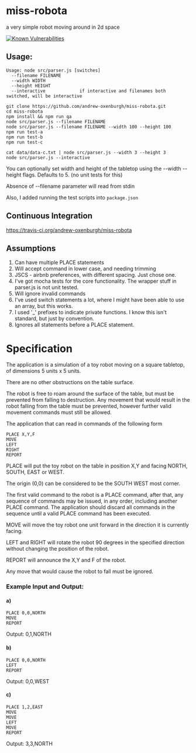 # miss-robota
a very simple robot moving around in 2d space

[![Known Vulnerabilities](https://snyk.io/test/github/andrew-oxenburgh/miss-robota/badge.svg)](https://snyk.io/test/github/andrew-oxenburgh/miss-robota)

## Usage:

```
Usage: node src/parser.js [switches]
  --filename FILENAME
  --width WIDTH
  --height HEIGHT
  --interactive             if interactive and filenames both switched, will be interactive
```


```
git clone https://github.com/andrew-oxenburgh/miss-robota.git
cd miss-robota
npm install && npm run qa
node src/parser.js --filename FILENAME
node src/parser.js --filename FILENAME --width 100 --height 100
npm run test-a
npm run test-b
npm run test-c

cat data/data-c.txt | node src/parser.js --width 3 --height 3
node src/parser.js --interactive
```

You can optionally set width and height of the tabletop using the --width --height flags. Defaults to 5. (no unit tests for this)

Absence of --filename parameter will read from stdin

Also, I added running the test scripts into ```package.json```

## Continuous Integration

https://travis-ci.org/andrew-oxenburgh/miss-robota

## Assumptions

1. Can have multiple PLACE statements
1. Will accept command in lower case, and needing trimming
1. JSCS - airbnb preferences, with different spacing. Just chose one.
1. I've got mocha tests for the core functionality. The wrapper stuff in parser.js is not unit tested.
1. Will ignore invalid commands
1. I've used switch statements a lot, where I might have been able to use an array, but this works.
1. I used '_' prefixes to indicate private functions. I know this isn't standard, but just by convention.
1. Ignores all statements before a PLACE statement.

# Specification

The application is a simulation of a toy robot moving on a square tabletop, of dimensions 5 units x 5 units.

There are no other obstructions on the table surface.

The robot is free to roam around the surface of the table, but must be prevented from falling to destruction. Any movement that would result in the robot falling from the table must be prevented, however further valid movement commands must still be allowed.

The application that can read in commands of the following form

```
PLACE X,Y,F
MOVE
LEFT
RIGHT
REPORT
```

PLACE will put the toy robot on the table in position X,Y and facing NORTH, SOUTH, EAST or WEST.

The origin (0,0) can be considered to be the SOUTH WEST most corner.

The first valid command to the robot is a PLACE command, after that, any sequence of commands may be issued, in any order, including another PLACE command. The application should discard all commands in the sequence until a valid PLACE command has been executed.

MOVE will move the toy robot one unit forward in the direction it is currently facing.

LEFT and RIGHT will rotate the robot 90 degrees in the specified direction without changing the position of the robot.

REPORT will announce the X,Y and F of the robot.

Any move that would cause the robot to fall must be ignored.

### Example Input and Output:

#### a)

```
PLACE 0,0,NORTH
MOVE
REPORT
```

Output: 0,1,NORTH

#### b)

```
PLACE 0,0,NORTH
LEFT
REPORT
```
Output: 0,0,WEST

#### c)

```
PLACE 1,2,EAST
MOVE
MOVE
LEFT
MOVE
REPORT
```
Output: 3,3,NORTH
